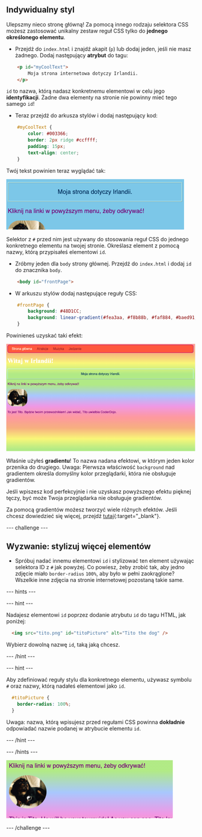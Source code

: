 ## Indywidualny styl

Ulepszmy nieco stronę główną! Za pomocą innego rodzaju selektora CSS możesz zastosować unikalny zestaw reguł CSS tylko do **jednego określonego elementu**.

+ Przejdź do `index.html` i znajdź akapit (`p`) lub dodaj jeden, jeśli nie masz żadnego. Dodaj następujący **atrybut** do tagu:

```html
    <p id="myCoolText">
        Moja strona internetowa dotyczy Irlandii.
    </p> 
```

`id` to nazwa, którą nadasz konkretnemu elementowi w celu jego **identyfikacji**. Żadne dwa elementy na stronie nie powinny mieć tego samego `id`!

+ Teraz przejdź do arkusza stylów i dodaj następujący kod:

```css
    #myCoolText {
        color: #003366;
        border: 2px ridge #ccffff;
        padding: 15px;
        text-align: center;
    }
```

Twój tekst powinien teraz wyglądać tak:

![Tekst w innym kolorze i obramowaniem wokół niego](images/paragraphIdStyle.png)

Selektor z `#` przed nim jest używany do stosowania reguł CSS do jednego konkretnego elementu na twojej stronie. Określasz element z pomocą nazwy, którą przypisałeś elementowi `id`.

+ Zróbmy jeden dla `body` strony głównej. Przejdź do `index.html` i dodaj `id` do znacznika `body`.

```html
    <body id="frontPage">
```

+ W arkuszu stylów dodaj następujące reguły CSS:

```css
    #frontPage {
        background: #48D1CC;
        background: linear-gradient(#fea3aa, #f8b88b, #faf884, #baed91, #baed91, #b2cefe, #f2a2e8, #fea3aa);
    }
```

Powinieneś uzyskać taki efekt:

![Tło z tęczowym gradientem](images/frontPageIdStyles.png)

Właśnie użyłeś **gradientu**! To nazwa nadana efektowi, w którym jeden kolor przenika do drugiego. Uwaga: Pierwsza właściwość `background` nad gradientem określa domyślny kolor przeglądarki, która nie obsługuje gradientów.

Jeśli wpiszesz kod perfekcyjnie i nie uzyskasz powyższego efektu pięknej tęczy, być może Twoja przeglądarka nie obsługuje gradientów.

Za pomocą gradientów możesz tworzyć wiele różnych efektów. Jeśli chcesz dowiedzieć się więcej, przejdź [tutaj](http://dojo.soy/html2-css-gradients){:target="_blank"}.

\--- challenge \---

## Wyzwanie: stylizuj więcej elementów

+ Spróbuj nadać innemu elementowi `id` i stylizować ten element używając selektora ID z `#` jak powyżej. Co powiesz, żeby zrobić tak, aby jedno zdjęcie miało `border-radius` `100%`, aby było w pełni zaokrąglone? Wszelkie inne zdjęcia na stronie internetowej pozostaną takie same. 

\--- hints \---

\--- hint \---

Nadajesz elementowi `id` poprzez dodanie atrybutu `id` do tagu HTML, jak poniżej:

```html
  <img src="tito.png" id="titoPicture" alt="Tito the dog" />        
```

Wybierz dowolną nazwę `id`, taką jaką chcesz.

\--- /hint \---

\--- hint \---

Aby zdefiniować reguły stylu dla konkretnego elementu, używasz symbolu `#` oraz nazwy, którą nadałeś elementowi jako `id`.

```css
  #titoPicture {
    border-radius: 100%;
  }
```

Uwaga: nazwa, którą wpisujesz przed regułami CSS powinna **dokładnie** odpowiadać nazwie podanej w atrybucie elementu `id`.

\--- /hint \---

\--- /hints \---

![Okrągły obraz Tito z białą obwódką](images/titoPictureIdStyle.png)

\--- /challenge \---